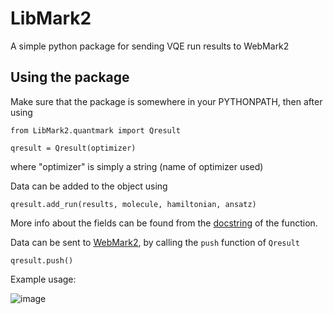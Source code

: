 # LibMark2
A simple python package for sending VQE run results to WebMark2

## Using the package

Make sure that the package is somewhere in your PYTHONPATH, then after using
```
from LibMark2.quantmark import Qresult

qresult = Qresult(optimizer)
```
where "optimizer" is simply a string (name of optimizer used)

Data can be added to the object using
```
qresult.add_run(results, molecule, hamiltonian, ansatz)
```
More info about the fields can be found from the [docstring](https://github.com/quantum-ohtu/LibMark2/blob/main/QuantMark/result_sender.py) of the function.

Data can be sent to [WebMark2](https://github.com/quantum-ohtu/WebMark2), by calling the ```push``` function of ```Qresult```
```
qresult.push()
```

Example usage:

![image](https://github.com/quantum-ohtu/LibMark2/blob/main/images/vqe.png)
